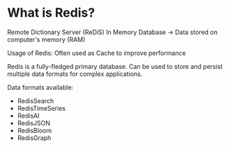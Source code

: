 # What is Redis?
Remote Dictionary Server (ReDiS)
In Memory Database -> Data stored on computer's memory (RAM)

Usage of Redis:
Often used as Cache to improve performance

Redis is a fully-fledged primary database.
Can be used to store and persist multiple data formats for complex
applications.

Data formats available:
- RedisSearch
- RedisTimeSeries
- RedisAI
- RedisJSON
- RedisBloom
- RedisGraph